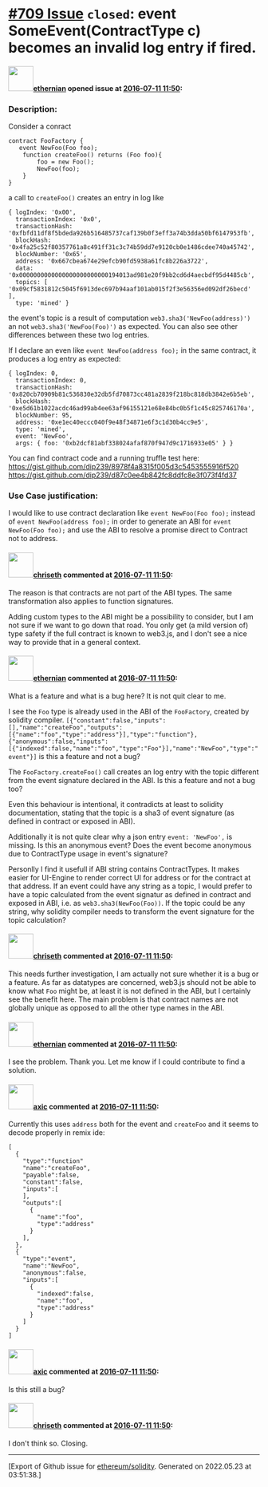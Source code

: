 # [\#709 Issue](https://github.com/ethereum/solidity/issues/709) `closed`: event SomeEvent(ContractType c)  becomes an invalid log entry if fired.

#### <img src="https://avatars.githubusercontent.com/u/4574735?u=a1afcc1572ecf25bc6cbca46f3bad0c5ad1f6296&v=4" width="50">[ethernian](https://github.com/ethernian) opened issue at [2016-07-11 11:50](https://github.com/ethereum/solidity/issues/709):

### Description:

Consider a conract

```
contract FooFactory {
   event NewFoo(Foo foo);
    function createFoo() returns (Foo foo){
        foo = new Foo();
        NewFoo(foo);
    }
}
```

a call to `createFoo()` creates an entry in log like 

```
{ logIndex: '0x00',
  transactionIndex: '0x0',
  transactionHash: '0xfbfd11df8f5bdeda926b516485737caf139b0f3eff3a74b3dda50bf6147953fb',
  blockHash: '0x4fa25c52f80357761a8c491ff31c3c74b59dd7e9120cb0e1486cdee740a45742',
  blockNumber: '0x65',
  address: '0x667cbea674e29efcb90fd5938a61fc8b226a3722',
  data: '0x0000000000000000000000000194013ad981e20f9bb2cd6d4aecbdf95d4485cb',
  topics: [ '0x09cf5831812c5045f6913dec697b94aaf101ab015f2f3e56356ed092df26becd' ],
  type: 'mined' }
```

the event's topic is a result of computation `web3.sha3('NewFoo(address)')` an not `web3.sha3('NewFoo(Foo)')` as expected. You can also see other differences between these two log entries.

If I declare an even like `event NewFoo(address foo);` in the same contract, it produces a log entry as expected:

```
{ logIndex: 0,
  transactionIndex: 0,
  transactionHash: '0x820cb70909b81c536830e32db5fd70873cc481a2839f218bc818db3842e6b5eb',
  blockHash: '0xe5d61b1022acdc46ad99ab4ee63af96155121e68e84bc0b5f1c45c825746170a',
  blockNumber: 95,
  address: '0xe1ec40eccc040f9e48f34871e6f3c1d30b4cc9e5',
  type: 'mined',
  event: 'NewFoo',
  args: { foo: '0xb2dcf81abf338024afaf870f947d9c1716933e05' } }
```

You can find contract code and a running truffle test here:
https://gist.github.com/dip239/8978f4a8315f005d3c5453555916f520
https://gist.github.com/dip239/d87c0ee4b842fc8ddfc8e3f073f4fd37
### Use Case justification:

I would like to use contract declaration like `event NewFoo(Foo foo);` instead of `event NewFoo(address foo);` in order to generate an ABI for `event NewFoo(Foo foo);` and use the ABI to resolve a promise direct to Contract not to address.


#### <img src="https://avatars.githubusercontent.com/u/9073706?v=4" width="50">[chriseth](https://github.com/chriseth) commented at [2016-07-11 11:50](https://github.com/ethereum/solidity/issues/709#issuecomment-231716365):

The reason is that contracts are not part of the ABI types. The same transformation also applies to function signatures.

Adding custom types to the ABI might be a possibility to consider, but I am not sure if we want to go down that road. You only get (a mild version of) type safety if the full contract is known to web3.js, and I don't see a nice way to provide that in a general context.

#### <img src="https://avatars.githubusercontent.com/u/4574735?u=a1afcc1572ecf25bc6cbca46f3bad0c5ad1f6296&v=4" width="50">[ethernian](https://github.com/ethernian) commented at [2016-07-11 11:50](https://github.com/ethereum/solidity/issues/709#issuecomment-231763788):

What is a feature and what is a bug here? It is not quit clear to me.

I see the `Foo` type is already used in the ABI of the `FooFactory`, created by solidity compiler.
`[{"constant":false,"inputs":[],"name":"createFoo","outputs":[{"name":"foo","type":"address"}],"type":"function"},{"anonymous":false,"inputs":[{"indexed":false,"name":"foo","type":"Foo"}],"name":"NewFoo","type":"event"}]`
is this a feature and not a bug?

The `FooFactory.createFoo()` call creates an log entry with the topic different from the event signature declared in the ABI. 
Is this a feature and not a bug too?

Even this behaviour is intentional, it contradicts at least to solidity documentation, stating that the topic is a sha3 of event signature (as defined in contract or exposed in ABI).

Additionally it is not quite clear why a json entry `event: 'NewFoo',` is missing. Is this an anonymous event? Does the event become anonymous due to ContractType usage in event's signature?

Personlly I find it usefull if ABI string contains ContractTypes. It makes easier for UI-Engine to render correct UI for address or for the contract at that address. If an event could have any string as a topic, I would prefer to have a topic calculated from the event signatur as defined in contract and exposed in ABI, i.e. as `web3.sha3(NewFoo(Foo))`.  If the topic could be any string, why solidity compiler needs to transform the event signature for the topic calculation?

#### <img src="https://avatars.githubusercontent.com/u/9073706?v=4" width="50">[chriseth](https://github.com/chriseth) commented at [2016-07-11 11:50](https://github.com/ethereum/solidity/issues/709#issuecomment-231776075):

This needs further investigation, I am actually not sure whether it is a bug or a feature. As far as datatypes are concerned, web3.js should not be able to know what `Foo` might be, at least it is not defined in the ABI, but I certainly see the benefit here. The main problem is that contract names are not globally unique as opposed to all the other type names in the ABI.

#### <img src="https://avatars.githubusercontent.com/u/4574735?u=a1afcc1572ecf25bc6cbca46f3bad0c5ad1f6296&v=4" width="50">[ethernian](https://github.com/ethernian) commented at [2016-07-11 11:50](https://github.com/ethereum/solidity/issues/709#issuecomment-231783678):

I see the problem. Thank you.
Let me know if I could contribute to find a solution.

#### <img src="https://avatars.githubusercontent.com/u/20340?v=4" width="50">[axic](https://github.com/axic) commented at [2016-07-11 11:50](https://github.com/ethereum/solidity/issues/709#issuecomment-277216771):

Currently this uses `address` both for the event and `createFoo` and it seems to decode properly in remix ide:

```
[
  {
    "type":"function"
    "name":"createFoo",
    "payable":false,
    "constant":false,
    "inputs":[
    ],
    "outputs":[
      {
        "name":"foo",
        "type":"address"
      }
    ],
  },
  {
    "type":"event",
    "name":"NewFoo",
    "anonymous":false,
    "inputs":[
      {
        "indexed":false,
        "name":"foo",
        "type":"address"
      }
    ]
  }
]
```

#### <img src="https://avatars.githubusercontent.com/u/20340?v=4" width="50">[axic](https://github.com/axic) commented at [2016-07-11 11:50](https://github.com/ethereum/solidity/issues/709#issuecomment-278672405):

Is this still a bug?

#### <img src="https://avatars.githubusercontent.com/u/9073706?v=4" width="50">[chriseth](https://github.com/chriseth) commented at [2016-07-11 11:50](https://github.com/ethereum/solidity/issues/709#issuecomment-285002588):

I don't think so. Closing.


-------------------------------------------------------------------------------



[Export of Github issue for [ethereum/solidity](https://github.com/ethereum/solidity). Generated on 2022.05.23 at 03:51:38.]
